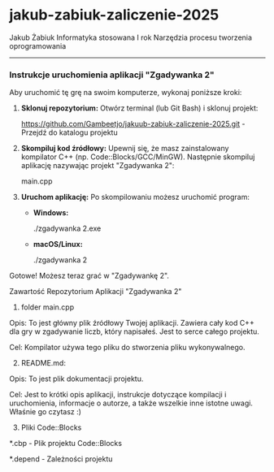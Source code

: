 # jakub-zabiuk-zaliczenie-2025

Jakub Żabiuk
Informatyka stosowana I rok
Narzędzia procesu tworzenia oprogramowania

-----

### Instrukcje uruchomienia aplikacji "Zgadywanka 2"

Aby uruchomić tę grę na swoim komputerze, wykonaj poniższe kroki:

1.  **Sklonuj repozytorium:**
    Otwórz terminal (lub Git Bash) i sklonuj projekt:

    https://github.com/Gambeetjo/jakuub-zabiuk-zaliczenie-2025.git - Przejdź do katalogu projektu
   
2.  **Skompiluj kod źródłowy:**
    Upewnij się, że masz zainstalowany kompilator C++ (np. Code::Blocks/GCC/MinGW). Następnie skompiluj aplikację nazywając projekt "Zgadywanka 2":
    
    main.cpp 

4.  **Uruchom aplikację:**
    Po skompilowaniu możesz uruchomić program:

      * **Windows:**

        ./zgadywanka 2.exe
        
      * **macOS/Linux:**
        
        ./zgadywanka 2
       

Gotowe! Możesz teraz grać w "Zgadywankę 2".

Zawartość Repozytorium Aplikacji "Zgadywanka 2"

1. folder
main.cpp

Opis: To jest główny plik źródłowy Twojej aplikacji. Zawiera cały kod C++ dla gry w zgadywanie liczb, który napisałeś. Jest to serce całego projektu.

Cel: Kompilator używa tego pliku do stworzenia pliku wykonywalnego.

2. README.md:

Opis: To jest plik dokumentacji projektu. 

Cel: Jest to krótki opis aplikacji, instrukcje dotyczące kompilacji i uruchomienia, informacje o autorze, a także wszelkie inne istotne uwagi. Właśnie go czytasz :)

3. Pliki Code::Blocks
   
*.cbp    - Plik projektu Code::Blocks

*.depend - Zależności projektu

